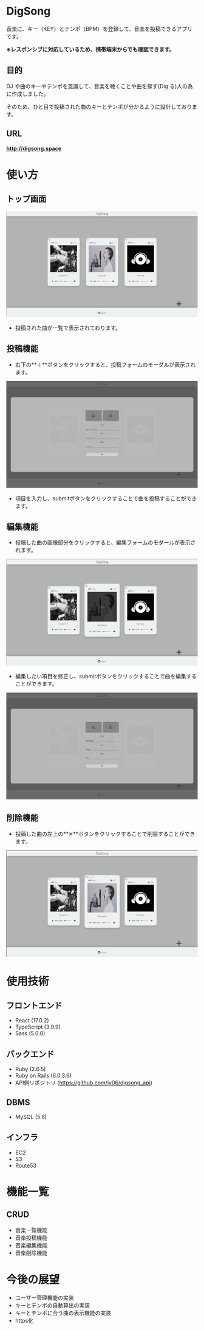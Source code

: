 # DigSong

音楽に、キー（KEY）とテンポ（BPM）を登録して、音楽を投稿できるアプリです。

**※レスポンシブに対応しているため、携帯端末からでも確認できます。**

## 目的

DJ や曲のキーやテンポを意識して、音楽を聴くことや曲を探す(Dig る)人の為に作成しました。

そのため、ひと目で投稿された曲のキーとテンポが分かるように設計しております。

## URL

**http://digsong.space**

# 使い方

## トップ画面

![トップ画面](/public/top_page.png)
- 投稿された曲が一覧で表示されております。

## 投稿機能

- 右下の**＋**ボタンをクリックすると、投稿フォームのモーダルが表示されます。

![投稿フォーム画面](/public/post_form.png)

- 項目を入力し、submitボタンをクリックすることで曲を投稿することができます。

## 編集機能

- 投稿した曲の画像部分をクリックすると、編集フォームのモダールが表示されます。

![曲編集ボタン](/public/song_edit.png)

- 編集したい項目を修正し、submitボタンをクリックすることで曲を編集することができます。

![編集フォーム画面](/public/edit_form.png)

## 削除機能

- 投稿した曲の左上の**✕**ボタンをクリックすることで削除することができます。

![削除ボタン](/public/song_delete.png)

# 使用技術

## フロントエンド

- React (17.0.2)
- TypeScript (3.9.9)
- Sass (5.0.0)

## バックエンド

- Ruby (2.6.5)
- Ruby on Rails (6.0.3.6)
- API側リポジトリ (https://github.com/iy06/digsong_api)

## DBMS

- MySQL (5.6)

## インフラ

- EC2
- S3
- Route53

# 機能一覧
## CRUD

- 音楽一覧機能
- 音楽投稿機能
- 音楽編集機能
- 音楽削除機能

# 今後の展望

- ユーザー管理機能の実装
- キーとテンポの自動算出の実装
- キーとテンポに合う曲の表示機能の実装
- https化